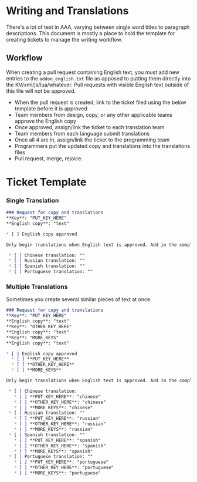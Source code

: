 # Writing and Translations
There's a lot of text in AAA, varying between single word titles to paragraph descriptions. This document is mostly a place to hold the template for creating tickets to manage the writing workflow.

## Workflow
When creating a pull request containing English text, you must add new entries to the `addon_english.txt` file as opposed to putting them directly into the KV/xml/js/lua/whatever. Pull requests with visible English text outside of this file will not be approved.

* When the pull request is created, link to the ticket filed using the below template before it is approved
* Team members from design, copy, or any other applicable teams approve the English copy
* Once approved, assign/link the ticket to each translation team
* Team members from each language submit translations
* Once all 4 are in, assign/link the ticket to the programming team
* Programmers put the updated copy and translations into the translations files
* Pull request, merge, rejoice.

# Ticket Template
### Single Translation
```markdown
### Request for copy and translations
**Key**: "PUT_KEY_HERE"  
**English copy**: "text"

* [ ] English copy approved

Only begin translations when English text is approved. Add in the complete translation before checking the list item.

 * [ ] Chinese translation: ""
 * [ ] Russian translation: ""
 * [ ] Spanish translation: ""
 * [ ] Portuguese translation: ""
```
### Multiple Translations
Sometimes you create several similar pieces of text at once.

```markdown
### Request for copy and translations
**Key**: "PUT_KEY_HERE"  
**English copy**: "text"
**Key**: "OTHER_KEY_HERE"  
**English copy**: "text"
**Key**: "MORE_KEYS"  
**English copy**: "text"

* [ ] English copy approved
  * [ ] **PUT_KEY_HERE**
  * [ ] **OTHER_KEY_HERE**
  * [ ] **MORE_KEYS**

Only begin translations when English text is approved. Add in the complete translation before checking the list item.

 * [ ] Chinese translation: 
   * [ ] **PUT_KEY_HERE**: "chinese"
   * [ ] **OTHER_KEY_HERE**: "chinese"
   * [ ] **MORE_KEYS**: "chinese"
 * [ ] Russian translation: ""
   * [ ] **PUT_KEY_HERE**: "russian"
   * [ ] **OTHER_KEY_HERE**: "russian"
   * [ ] **MORE_KEYS**: "russian"
 * [ ] Spanish translation: ""
   * [ ] **PUT_KEY_HERE**: "spanish"
   * [ ] **OTHER_KEY_HERE**: "spanish"
   * [ ] **MORE_KEYS**: "spanish"
 * [ ] Portuguese translation: ""
   * [ ] **PUT_KEY_HERE**: "portuguese"
   * [ ] **OTHER_KEY_HERE**: "portuguese"
   * [ ] **MORE_KEYS**: "portuguese"
```
